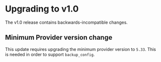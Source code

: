 # Upgrading to v1.0

The v1.0 release contains backwards-incompatible changes.

## Minimum Provider version change
This update requires upgrading the minimum provider version to `5.33`. This is needed in order to support `backup_config`.

